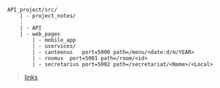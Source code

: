 
```

API_project/src/
	| - project_notes/
	:
	| - API
	| - web_pages
     	| - mobile_app
     	| - uservices/
   		| - canteenus 	port=5000 path=/menu/<date:d/m/YEAR>
		| - roomus 	port=5001 path=/room/<id>
		| - secretarius port=5002 path=/secretariat/<Name>/<Local>
```



 > [links](https://github.com/bmalbusca/ASIT/blob/master/API_project/src/README.md)
